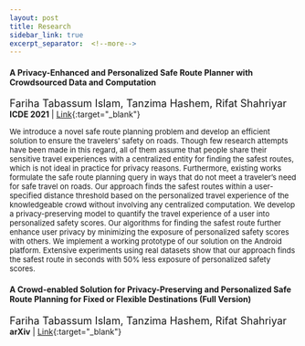 ```yaml
---
layout: post
title: Research
sidebar_link: true
excerpt_separator:  <!--more-->
---
```


<!-- ## Research -->
<!-- [Google Scholar](https://scholar.google.com/citations?user=3jceKgQAAAAJ) -->

#### A Privacy-Enhanced and Personalized Safe Route Planner with Crowdsourced Data and Computation
<font size="4"> Fariha Tabassum Islam, Tanzima Hashem, Rifat Shahriyar </font>  
**ICDE 2021** | [Link](https://ieeexplore.ieee.org/abstract/document/9458643/){:target="_blank"}


<font size="2"> We introduce a novel safe route planning problem and develop an efficient solution to ensure the travelers’ safety on roads. Though few research attempts have been made in this regard, all of them assume that people share their sensitive travel experiences with a centralized entity for finding the safest routes, which is not ideal in practice for privacy reasons. Furthermore, existing works formulate the safe route planning query in ways that do not meet a traveler’s need for safe travel on roads. Our approach finds the safest routes within a user-specified distance threshold based on the personalized travel experience of the knowledgeable crowd without involving any centralized computation. We develop a privacy-preserving model to quantify the travel experience of a user into personalized safety scores. Our algorithms for finding the safest route further enhance user privacy by minimizing the exposure of personalized safety scores with others. We implement a working prototype of our solution on the Android platform. Extensive experiments using real datasets show that our approach finds the safest route in seconds with 50% less exposure of personalized safety scores. </font>   

#### A Crowd-enabled Solution for Privacy-Preserving and Personalized Safe Route Planning for Fixed or Flexible Destinations (Full Version)
<font size="4"> Fariha Tabassum Islam, Tanzima Hashem, Rifat Shahriyar </font>  
**arXiv** | [Link](https://arxiv.org/abs/2112.13760){:target="_blank"}